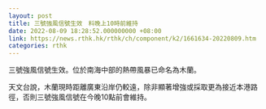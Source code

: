 ```yaml
---
layout: post
title: 三號強風信號生效　料晚上10時前維持
date: 2022-08-09 18:28:52.000000000 +08:00
link: https://news.rthk.hk/rthk/ch/component/k2/1661634-20220809.htm
categories: rthk
---
```


三號強風信號生效。位於南海中部的熱帶風暴已命名為木蘭。

天文台說，木蘭現時距離廣東沿岸仍較遠，除非顯著增強或採取更為接近本港路徑，否則三號強風信號在今晚10點前會維持。
